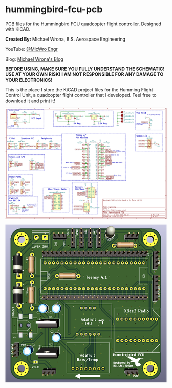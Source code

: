 # hummingbird-fcu-pcb

PCB files for the Hummingbird FCU quadcopter flight controller. Designed with KiCAD.

**Created By:** Michael Wrona, B.S. Aerospace Engineering

YouTube: [@MicWro Engr](https://www.youtube.com/channel/UCIeZzuXHGm7zqSFvT8xGoIQ)

Blog: [Michael Wrona's Blog](https://mwrona.com/)

**BEFORE USING, MAKE SURE YOU FULLY UNDERSTAND THE SCHEMATIC! USE AT YOUR OWN RISK! I AM NOT RESPONSIBLE FOR ANY DAMAGE TO YOUR ELECTRONICS!**

This is the place I store the KiCAD project files for the Humming Flight Control Unit, a quadcopter flight controller that I developed. Feel free to download it and print it!

![Hummingbird FCU Schematic](imgs/hfcu-schematic.png)

![Hummingbird FCU Schematic](imgs/3d-render.PNG)
